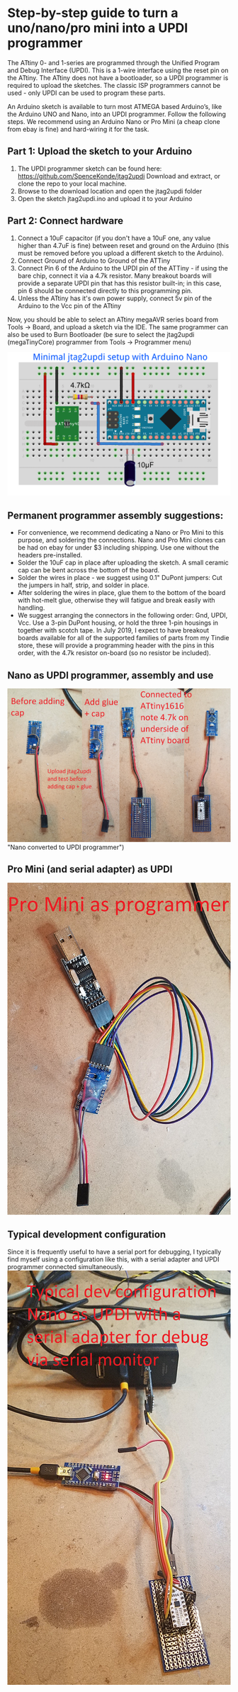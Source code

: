 # Step-by-step guide to turn a uno/nano/pro mini into a UPDI programmer

The ATtiny 0- and 1-series are programmed through the Unified Program and Debug Interface (UPDI). This is a 1-wire interface using the reset pin on the ATtiny. The ATtiny does not have a bootloader, so a UPDI programmer is required to upload the sketches. The classic ISP programmers cannot be used - only UPDI can be used to program these parts. 

An Arduino sketch is available to turn most ATMEGA based Arduino’s, like the Arduino UNO and Nano, into an UPDI programmer. Follow the following steps. We recommend using an Arduino Nano or Pro Mini (a cheap clone from ebay is fine) and hard-wiring it for the task.

## Part 1: Upload the sketch to your Arduino
1.	The UPDI programmer sketch can be found here: https://github.com/SpenceKonde/jtag2updi
Download and extract, or clone the repo to your local machine. 
2.	Browse to the download location and open the jtag2updi folder
3.	Open the sketch jtag2updi.ino and upload it to your Arduino

## Part 2: Connect hardware
1.  Connect a 10uF capacitor (if you don't have a 10uF one, any value higher than 4.7uF is fine) between reset and ground on the Arduino (this must be removed before you upload a different sketch to the Arduino). 
2.  Connect Ground of Arduino to Ground of the ATTiny
3.  Connect Pin 6 of the Arduino to the UPDI pin of the ATTiny - if using the bare chip, connect it via a 4.7k resistor. Many breakout boards will provide a separate UPDI pin that has this resistor built-in; in this case, pin 6 should be connected directly to this programming pin. 
4.	Unless the ATtiny has it's own power supply, connect 5v pin of the Arduino to the Vcc pin of the ATtiny

Now, you should be able to select an ATtiny megaAVR series board from Tools -> Board, and upload a sketch via the IDE. The same programmer can also be used to Burn Bootloader (be sure to select the jtag2updi (megaTinyCore) programmer from Tools -> Programmer menu) 

![Minimal UPDI connections](megaavr/extras/MinimalConnectionsUPDI.png "Minimal UPDI connections")

## Permanent programmer assembly suggestions: 
* For convenience, we recommend dedicating a Nano or Pro Mini to this purpose, and soldering the connections. Nano and Pro Mini clones can be had on ebay for under $3 including shipping. Use one without the headers pre-installed. 
* Solder the 10uF cap in place after uploading the sketch. A small ceramic cap can be bent across the bottom of the board. 
* Solder the wires in place - we suggest using 0.1" DuPont jumpers: Cut the jumpers in half, strip, and solder in place.
* After soldering the wires in place, glue them to the bottom of the board with hot-melt glue, otherwise they will fatigue and break easily with handling.
* We suggest arranging the connectors in the following order: Gnd, UPDI, Vcc. Use a 3-pin DuPont housing, or hold the three 1-pin housings in together with scotch tape. In July 2019, I expect to have breakout boards available for all of the supported families of parts from my Tindie store, these will provide a programming header with the pins in this order, with the 4.7k resistor on-board (so no resistor be included). 
## Nano as UPDI programmer, assembly and use
![Nano as UPDI](megaavr/extras/NanoAsUPDI.png) "Nano converted to UPDI programmer")

## Pro Mini (and serial adapter) as UPDI
![Pro Mini as UPDI](megaavr/extras/ProMiniAsUPDI.png "Pro Mini converted to UPDI programmer")

## Typical development configuration
Since it is frequently useful to have a serial port for debugging, I typically find myself using a configuration like this, with a serial adapter and UPDI programmer connected simultaneously.
![Development configuration for megaavr](megaavr/extras/DevConfigUPDI.png "Arduino Pin Mapping for ATtiny x16")
